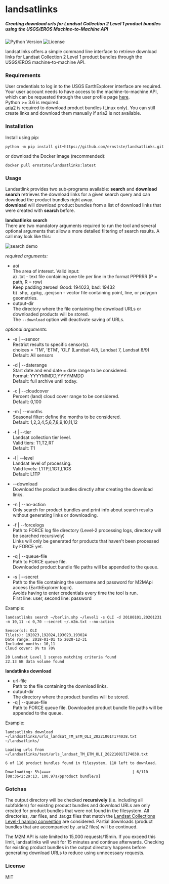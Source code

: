 # landsatlinks


##### Creating download urls for Landsat Collection 2 Level 1 product bundles using the USGS/EROS Machine-to-Machine API
![Python Version](https://img.shields.io/badge/python-%3E=v3.6-blue)
![License](https://img.shields.io/badge/license-MIT-brightgreen) 

landsatlinks offers a simple command line interface to retrieve download links for Landsat Collection 2 Level 1 product bundles through the USGS/EROS machine-to-machine API.



### Requirements
User credentials to log in to the USGS EarthExplorer interface are required. Your user account needs to have access to the machine-to-machine API, which can be requested through the user profile page [here](https://ers.cr.usgs.gov/profile/access).\
Python >= 3.6 is required. \
[aria2](https://github.com/aria2/aria2) is required to download product bundles (Linux only). You can still create links and download them manually if aria2 is not available.


### Installation
Install using pip:
```
python -m pip install git+https://github.com/ernstste/landsatlinks.git
```
or download the Docker image (recommended):
```
docker pull ernstste/landsatlinks:latest
```

### Usage
Landsatlink provides two sub-programs available: __search__ and __download__ \
__search__ retrieves the download links for a given search query and can download the product bundles right away.\
__download__ will download product bundles from a list of download links that were created with __search__ before.

__landsatlinks search__ \
There are two mandatory arguments required to run the tool and several optional arguments that allow a more detailed filtering of search results. A call may look like this:

![search demo](https://github.com/ernstste/landsatlinks/raw/main/demo/landsatlinks_search_demo.gif)


_required arguments:_
- aoi\
  The area of interest. Valid input:\
  a) .txt - text file containing one tile per line in the format PPPRRR (P = path, R = row) \
  Keep padding zeroes! Good: 194023, bad: 19432\
  b) .shp, .gpkg, .geojson - vector file containing point, line, or polygon geometries.
- output-dir\
  The directory where the file containing the download URLs or downloaded products will be stored. \
  The `--download` option will deactivate saving of URLs.

_optional arguments:_
- -s | --sensor\
  Restrict results to specific sensor(s).\
  choices = 'TM', 'ETM', 'OLI' (Landsat 4/5, Landsat 7, Landsat 8/9)\
  Default: All sensors
- -d | --daterange\
  Start date and end date = date range to be considered.\
  Format: YYYYMMDD,YYYYMMDD\
  Default: full archive until today.
- -c | --cloudcover\
  Percent (land) cloud cover range to be considered.\
  Default: 0,100
- -m | --months\
  Seasonal filter: define the months to be considered.\
  Default: 1,2,3,4,5,6,7,8,9,10,11,12
- -t | --tier\
  Landsat collection tier level.\
  Valid tiers: T1,T2,RT\
  Default: T1
- -l | --level\
  Landsat level of processing.\
  Valid levels: L1TP,L1GT,L1GS\
  Default: L1TP 


- --download\
  Download the product bundles directly after creating the download links.
- -n | --no-action\
  Only search for product bundles and print info about search results without generating links or downloading.
- -f | --forcelogs\
  Path to FORCE log file directory (Level-2 processing logs, directory will be searched recursively)\
  Links will only be generated for products that haven't been processed by FORCE yet.
- -q | --queue-file\
  Path to FORCE queue file.\
  Downloaded product bundle file paths will be appended to the queue.
- -s | --secret\
  Path to the file containing the username and password for M2MApi access (EarthExplorer login).\
  Avoids having to enter credentials every time the tool is run.\
  First line: user, second line: password

Example:
```
landsatlinks search ~/berlin.shp ~/level1 -s OLI -d 20180101,20201231 -m 10,11 -c 0,70 --secret ~/.m2m.txt --no-action

Sensor(s): OLI
Tile(s): 192023,192024,193023,193024
Date range: 2018-01-01 to 2020-12-31
Included months: 10,11
Cloud cover: 0% to 70%

20 Landsat Level 1 scenes matching criteria found
22.13 GB data volume found
```

__landatlinks download__

- url-file\
  Path to the file containing the download links.
- output-dir\
  The directory where the product bundles will be stored.
- -q | --queue-file\
  Path to FORCE queue file. Downloaded product bundle file paths will be appended to the queue.

Example:
```
landsatlinks download ~/landsatlinks/urls_landsat_TM_ETM_OLI_20221001T174038.txt ~/landsatlinks/

Loading urls from ~/landsatlinks/test/urls_landsat_TM_ETM_OLI_20221001T174038.txt

6 of 116 product bundles found in filesystem, 110 left to download.

Downloading: 5%|===>                                    | 6/110 [08:36<2:29:13, 100.97s/pproduct bundle/s]
```

### Gotchas
The output directory will be checked __recursively__ (i.e. including all subfolders) for existing product bundles and download URLs are only created for product bundles that were not found in the filesystem. All directories, .tar files, and .tar.gz files that match the [Landsat Collections Level-1 naming convention](https://www.usgs.gov/faqs/what-naming-convention-landsat-collection-2-level-1-and-level-2-scenes) are considered. Partial downloads (product bundles that are accompanied by .aria2 files) will be continued. 

The M2M API is rate limited to 15,000 requests/15min. If you exceed this limit, landsatlinks will wait for 15 minutes and continue afterwards. Checking for existing product bundles in the output directory happens before generating download URLs to reduce using unnecessary requests.

### License
MIT